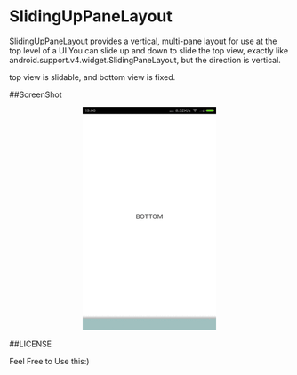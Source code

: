 SlidingUpPaneLayout
===================

SlidingUpPaneLayout provides a vertical, multi-pane layout for use at the top level of a UI.You can slide up and down to slide the top view,  exactly like android.support.v4.widget.SlidingPaneLayout, but the direction is vertical.

top view is slidable, and bottom view is fixed.

##ScreenShot
<p align="center">
  <img src="demo.gif" 
  alt="slide_up" height="400" width="240"/>
</p>
##LICENSE

Feel Free to Use this:)

    
      
     







